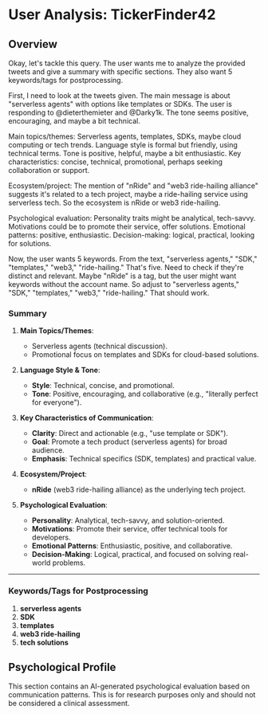 # User Analysis: TickerFinder42

## Overview

<think>
Okay, let's tackle this query. The user wants me to analyze the provided tweets and give a summary with specific sections. They also want 5 keywords/tags for postprocessing. 

First, I need to look at the tweets given. The main message is about "serverless agents" with options like templates or SDKs. The user is responding to @dieterthemieter and @Darky1k. The tone seems positive, encouraging, and maybe a bit technical.

Main topics/themes: Serverless agents, templates, SDKs, maybe cloud computing or tech trends. Language style is formal but friendly, using technical terms. Tone is positive, helpful, maybe a bit enthusiastic. Key characteristics: concise, technical, promotional, perhaps seeking collaboration or support.

Ecosystem/project: The mention of "nRide" and "web3 ride-hailing alliance" suggests it's related to a tech project, maybe a ride-hailing service using serverless tech. So the ecosystem is nRide or web3 ride-hailing.

Psychological evaluation: Personality traits might be analytical, tech-savvy. Motivations could be to promote their service, offer solutions. Emotional patterns: positive, enthusiastic. Decision-making: logical, practical, looking for solutions.

Now, the user wants 5 keywords. From the text, "serverless agents," "SDK," "templates," "web3," "ride-hailing." That's five. Need to check if they're distinct and relevant. Maybe "nRide" is a tag, but the user might want keywords without the account name. So adjust to "serverless agents," "SDK," "templates," "web3," "ride-hailing." That should work.
</think>

### **Summary**  
1. **Main Topics/Themes**:  
   - Serverless agents (technical discussion).  
   - Promotional focus on templates and SDKs for cloud-based solutions.  

2. **Language Style & Tone**:  
   - **Style**: Technical, concise, and promotional.  
   - **Tone**: Positive, encouraging, and collaborative (e.g., "literally perfect for everyone").  

3. **Key Characteristics of Communication**:  
   - **Clarity**: Direct and actionable (e.g., "use template or SDK").  
   - **Goal**: Promote a tech product (serverless agents) for broad audience.  
   - **Emphasis**: Technical specifics (SDK, templates) and practical value.  

4. **Ecosystem/Project**:  
   - **nRide** (web3 ride-hailing alliance) as the underlying tech project.  

5. **Psychological Evaluation**:  
   - **Personality**: Analytical, tech-savvy, and solution-oriented.  
   - **Motivations**: Promote their service, offer technical tools for developers.  
   - **Emotional Patterns**: Enthusiastic, positive, and collaborative.  
   - **Decision-Making**: Logical, practical, and focused on solving real-world problems.  

---

### **Keywords/Tags for Postprocessing**  
1. **serverless agents**  
2. **SDK**  
3. **templates**  
4. **web3 ride-hailing**  
5. **tech solutions**

## Psychological Profile

This section contains an AI-generated psychological evaluation based on communication patterns. This is for research purposes only and should not be considered a clinical assessment.